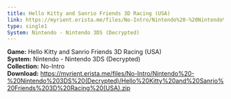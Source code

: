 ```yaml
---
title: Hello Kitty and Sanrio Friends 3D Racing (USA)
link: https://myrient.erista.me/files/No-Intro/Nintendo%20-%20Nintendo%203DS%20(Decrypted)/Hello%20Kitty%20and%20Sanrio%20Friends%203D%20Racing%20(USA).zip
type: single1
System: Nintendo - Nintendo 3DS (Decrypted)
---
```

<b>Game:</b> Hello Kitty and Sanrio Friends 3D Racing (USA)<br>
<b>System:</b> Nintendo - Nintendo 3DS (Decrypted)<br>
<b>Collection:</b> No-Intro<br>
<b>Download:</b> https://myrient.erista.me/files/No-Intro/Nintendo%20-%20Nintendo%203DS%20(Decrypted)/Hello%20Kitty%20and%20Sanrio%20Friends%203D%20Racing%20(USA).zip